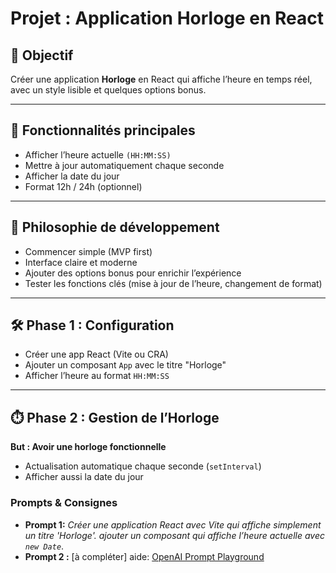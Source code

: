 # Projet : Application Horloge en React

## 🎯 Objectif
Créer une application **Horloge** en React qui affiche l’heure en temps réel, avec un style lisible et quelques options bonus.

---

## 🚀 Fonctionnalités principales
- Afficher l’heure actuelle `(HH:MM:SS)`  
- Mettre à jour automatiquement chaque seconde  
- Afficher la date du jour  
- Format 12h / 24h (optionnel)  

---

## 🌱 Philosophie de développement
- Commencer simple (MVP first)  
- Interface claire et moderne  
- Ajouter des options bonus pour enrichir l’expérience  
- Tester les fonctions clés (mise à jour de l’heure, changement de format)  

---

## 🛠️ Phase 1 : Configuration
- Créer une app React (Vite ou CRA)  
- Ajouter un composant `App` avec le titre "Horloge"  
- Afficher l’heure au format `HH:MM:SS`   
---

## ⏱️ Phase 2 : Gestion de l’Horloge
**But : Avoir une horloge fonctionnelle**
- Actualisation automatique chaque seconde (`setInterval`)  
- Afficher aussi la date du jour  

### Prompts & Consignes
- **Prompt 1:** *Créer une application React avec Vite qui affiche simplement un titre 'Horloge'. ajouter un composant qui affiche l’heure actuelle avec `new Date`*.  
- **Prompt 2 :**
[à compléter]
aide: [OpenAI Prompt Playground](https://platform.openai.com/chat/edit?models=gpt-5)
